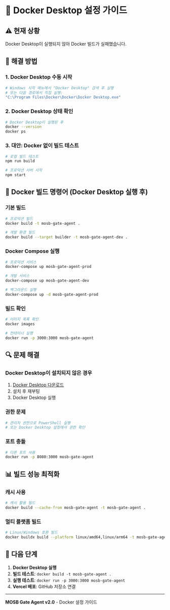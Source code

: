 # 🐳 Docker Desktop 설정 가이드

## ⚠️ 현재 상황
Docker Desktop이 실행되지 않아 Docker 빌드가 실패했습니다.

## 🔧 해결 방법

### 1. Docker Desktop 수동 시작
```bash
# Windows 시작 메뉴에서 "Docker Desktop" 검색 후 실행
# 또는 다음 경로에서 직접 실행:
"C:\Program Files\Docker\Docker\Docker Desktop.exe"
```

### 2. Docker Desktop 상태 확인
```bash
# Docker Desktop이 실행된 후
docker --version
docker ps
```

### 3. 대안: Docker 없이 빌드 테스트
```bash
# 로컬 빌드 테스트
npm run build

# 프로덕션 서버 시작
npm start
```

## 🚀 Docker 빌드 명령어 (Docker Desktop 실행 후)

### 기본 빌드
```bash
# 프로덕션 빌드
docker build -t mosb-gate-agent .

# 개발 환경 빌드
docker build --target builder -t mosb-gate-agent-dev .
```

### Docker Compose 실행
```bash
# 프로덕션 서비스
docker-compose up mosb-gate-agent-prod

# 개발 서비스
docker-compose up mosb-gate-agent-dev

# 백그라운드 실행
docker-compose up -d mosb-gate-agent-prod
```

### 빌드 확인
```bash
# 이미지 목록 확인
docker images

# 컨테이너 실행
docker run -p 3000:3000 mosb-gate-agent
```

## 🔍 문제 해결

### Docker Desktop이 설치되지 않은 경우
1. [Docker Desktop 다운로드](https://www.docker.com/products/docker-desktop/)
2. 설치 후 재부팅
3. Docker Desktop 실행

### 권한 문제
```bash
# 관리자 권한으로 PowerShell 실행
# 또는 Docker Desktop 설정에서 권한 확인
```

### 포트 충돌
```bash
# 다른 포트 사용
docker run -p 8080:3000 mosb-gate-agent
```

## 📊 빌드 성능 최적화

### 캐시 사용
```bash
# 캐시 활용 빌드
docker build --cache-from mosb-gate-agent -t mosb-gate-agent .
```

### 멀티 플랫폼 빌드
```bash
# Linux/Windows 호환 빌드
docker buildx build --platform linux/amd64,linux/arm64 -t mosb-gate-agent .
```

## 🎯 다음 단계

1. **Docker Desktop 실행**
2. **빌드 테스트**: `docker build -t mosb-gate-agent .`
3. **실행 테스트**: `docker run -p 3000:3000 mosb-gate-agent`
4. **Vercel 배포**: GitHub 저장소 연결

---

**MOSB Gate Agent v2.0** - Docker 설정 가이드 